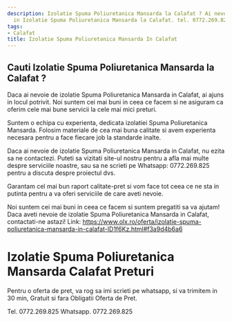 ```yaml
---
description: Izolatie Spuma Poliuretanica Mansarda la Calafat ? Ai nevoie de un profesionist
  in Izolatie Spuma Poliuretanica Mansarda la Calafat. tel. 0772.269.825
tags:
- Calafat
title: Izolatie Spuma Poliuretanica Mansarda In Calafat
---
```



## Cauti Izolatie Spuma Poliuretanica Mansarda la Calafat ?

Daca ai nevoie de izolatie Spuma Poliuretanica Mansarda in Calafat, ai ajuns in locul potrivit. Noi suntem cei mai buni in ceea ce facem si ne asiguram ca oferim cele mai bune servicii la cele mai mici preturi. 

Suntem o echipa cu experienta, dedicata izolatiei Spuma Poliuretanica Mansarda. Folosim materiale de cea mai buna calitate si avem experienta necesara pentru a face fiecare job la standarde inalte. 

Daca ai nevoie de izolatie Spuma Poliuretanica Mansarda in Calafat, nu ezita sa ne contactezi. Puteti sa vizitati site-ul nostru pentru a afla mai multe despre serviciile noastre, sau sa ne scrieti pe Whatsapp: 0772.269.825 pentru a discuta despre proiectul dvs. 

Garantam cel mai bun raport calitate-pret si vom face tot ceea ce ne sta in putinta pentru a va oferi serviciile de care aveti nevoie. 

Noi suntem cei mai buni in ceea ce facem si suntem pregatiti sa va ajutam! Daca aveti nevoie de izolatie Spuma Poliuretanica Mansarda in Calafat, contactati-ne astazi! 
Link: https://www.olx.ro/oferta/izolatie-spuma-poliuretanica-mansarda-in-calafat-ID1f6Kz.html#f3a9d4b6a6

# Izolatie Spuma Poliuretanica Mansarda Calafat Preturi
Pentru o oferta de pret, va rog sa imi scrieti pe whatsapp, si va trimitem in 30 min, Gratuit si fara Obligatii Oferta de Pret.

Tel. 0772.269.825
Whatsapp. 0772.269.825